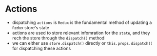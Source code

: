 # **Actions**
- dispatching `actions` is `Redux` is the fundamental method of updating a `Redux` store's state
- actions are used to store relevant infomration for the `state`, and they rech the store through the `dispatch()` method
- we can either use `store.dispatch()` directly or `this.props.dispatch()` for dispatching these actions